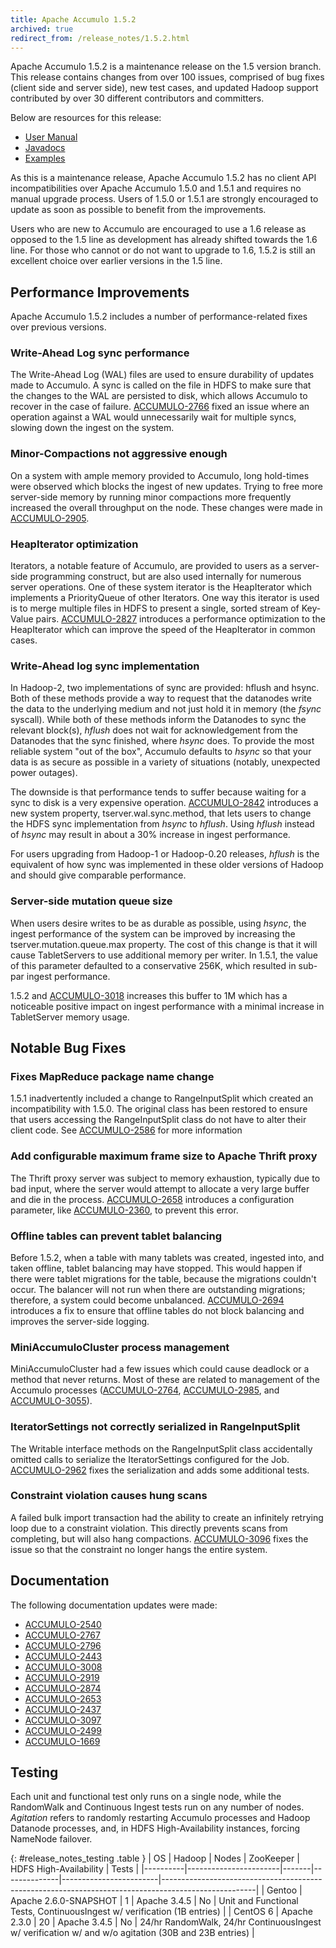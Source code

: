 ```yaml
---
title: Apache Accumulo 1.5.2
archived: true
redirect_from: /release_notes/1.5.2.html
---
```


Apache Accumulo 1.5.2 is a maintenance release on the 1.5 version branch.
This release contains changes from over 100 issues, comprised of bug fixes
(client side and server side), new test cases, and updated Hadoop support
contributed by over 30 different contributors and committers.

Below are resources for this release:

* [User Manual](/1.5/accumulo_user_manual.html)
* [Javadocs](/1.5/apidocs)
* [Examples](/1.5/examples)

As this is a maintenance release, Apache Accumulo 1.5.2 has no client API 
incompatibilities over Apache Accumulo 1.5.0 and 1.5.1 and requires no manual upgrade 
process. Users of 1.5.0 or 1.5.1 are strongly encouraged to update as soon as possible 
to benefit from the improvements.

Users who are new to Accumulo are encouraged to use a 1.6 release as opposed
to the 1.5 line as development has already shifted towards the 1.6 line. For those
who cannot or do not want to upgrade to 1.6, 1.5.2 is still an excellent choice
over earlier versions in the 1.5 line.


## Performance Improvements

Apache Accumulo 1.5.2 includes a number of performance-related fixes over previous versions.


### Write-Ahead Log sync performance

The Write-Ahead Log (WAL) files are used to ensure durability of updates made to Accumulo.
A sync is called on the file in HDFS to make sure that the changes to the WAL are persisted
to disk, which allows Accumulo to recover in the case of failure. [ACCUMULO-2766][9] fixed
an issue where an operation against a WAL would unnecessarily wait for multiple syncs, slowing
down the ingest on the system.

### Minor-Compactions not aggressive enough

On a system with ample memory provided to Accumulo, long hold-times were observed which
blocks the ingest of new updates. Trying to free more server-side memory by running minor
compactions more frequently increased the overall throughput on the node. These changes
were made in [ACCUMULO-2905][10].

### HeapIterator optimization

Iterators, a notable feature of Accumulo, are provided to users as a server-side programming
construct, but are also used internally for numerous server operations. One of these system iterator 
is the HeapIterator which implements a PriorityQueue of other Iterators. One way this iterator is
used is to merge multiple files in HDFS to present a single, sorted stream of Key-Value pairs. [ACCUMULO-2827][11]
introduces a performance optimization to the HeapIterator which can improve the speed of the
HeapIterator in common cases.

### Write-Ahead log sync implementation

In Hadoop-2, two implementations of sync are provided: hflush and hsync. Both of these
methods provide a way to request that the datanodes write the data to the underlying
medium and not just hold it in memory (the *fsync* syscall). While both of these methods
inform the Datanodes to sync the relevant block(s), *hflush* does not wait for acknowledgement
from the Datanodes that the sync finished, where *hsync* does. To provide the most reliable system
"out of the box", Accumulo defaults to *hsync* so that your data is as secure as possible in 
a variety of situations (notably, unexpected power outages).

The downside is that performance tends to suffer because waiting for a sync to disk is a very
expensive operation. [ACCUMULO-2842][12] introduces a new system property, tserver.wal.sync.method,
that lets users to change the HDFS sync implementation from *hsync* to *hflush*. Using *hflush* instead
of *hsync* may result in about a 30% increase in ingest performance.

For users upgrading from Hadoop-1 or Hadoop-0.20 releases, *hflush* is the equivalent of how
sync was implemented in these older versions of Hadoop and should give comparable performance.

### Server-side mutation queue size

When users desire writes to be as durable as possible, using *hsync*, the ingest performance
of the system can be improved by increasing the tserver.mutation.queue.max property. The cost
of this change is that it will cause TabletServers to use additional memory per writer. In 1.5.1,
the value of this parameter defaulted to a conservative 256K, which resulted in sub-par ingest
performance.

1.5.2 and [ACCUMULO-3018][13] increases this buffer to 1M which has a noticeable positive impact on
ingest performance with a minimal increase in TabletServer memory usage.

## Notable Bug Fixes

### Fixes MapReduce package name change

1.5.1 inadvertently included a change to RangeInputSplit which created an incompatibility
with 1.5.0. The original class has been restored to ensure that users accessing
the RangeInputSplit class do not have to alter their client code. See [ACCUMULO-2586][1] for
more information

### Add configurable maximum frame size to Apache Thrift proxy

The Thrift proxy server was subject to memory exhaustion, typically
due to bad input, where the server would attempt to allocate a very large
buffer and die in the process. [ACCUMULO-2658][2] introduces a configuration
parameter, like [ACCUMULO-2360][3], to prevent this error.

### Offline tables can prevent tablet balancing

Before 1.5.2, when a table with many tablets was created, ingested into, and
taken offline, tablet balancing may have stopped. This would happen if there
were tablet migrations for the table, because the migrations couldn't occur.
The balancer will not run when there are outstanding migrations; therefore, a
system could become unbalanced. [ACCUMULO-2694][4] introduces a fix to ensure
that offline tables do not block balancing and improves the server-side
logging.

### MiniAccumuloCluster process management

MiniAccumuloCluster had a few issues which could cause deadlock or a method that
never returns. Most of these are related to management of the Accumulo processes
([ACCUMULO-2764][5], [ACCUMULO-2985][6], and [ACCUMULO-3055][7]).

### IteratorSettings not correctly serialized in RangeInputSplit

The Writable interface methods on the RangeInputSplit class accidentally omitted
calls to serialize the IteratorSettings configured for the Job. [ACCUMULO-2962][8]
fixes the serialization and adds some additional tests.

### Constraint violation causes hung scans

A failed bulk import transaction had the ability to create an infinitely retrying
loop due to a constraint violation. This directly prevents scans from completing,
but will also hang compactions. [ACCUMULO-3096][14] fixes the issue so that the
constraint no longer hangs the entire system.

## Documentation

The following documentation updates were made: 

 * [ACCUMULO-2540][15]
 * [ACCUMULO-2767][16]
 * [ACCUMULO-2796][17]
 * [ACCUMULO-2443][18]
 * [ACCUMULO-3008][19]
 * [ACCUMULO-2919][20]
 * [ACCUMULO-2874][21]
 * [ACCUMULO-2653][22]
 * [ACCUMULO-2437][23]
 * [ACCUMULO-3097][24]
 * [ACCUMULO-2499][25]
 * [ACCUMULO-1669][26]

## Testing

Each unit and functional test only runs on a single node, while the RandomWalk and Continuous Ingest tests run 
on any number of nodes. *Agitation* refers to randomly restarting Accumulo processes and Hadoop Datanode processes,
and, in HDFS High-Availability instances, forcing NameNode failover.

{: #release_notes_testing .table }
| OS       | Hadoop                | Nodes | ZooKeeper    | HDFS High-Availability | Tests                                                                                               |
|----------|-----------------------|-------|--------------|------------------------|-----------------------------------------------------------------------------------------------------|
| Gentoo   | Apache 2.6.0-SNAPSHOT | 1     | Apache 3.4.5 | No                     | Unit and Functional Tests, ContinuousIngest w/ verification (1B entries)                            |
| CentOS 6 | Apache 2.3.0          | 20    | Apache 3.4.5 | No                     | 24/hr RandomWalk, 24/hr ContinuousIngest w/ verification w/ and w/o agitation (30B and 23B entries) |


[1]: https://issues.apache.org/jira/browse/ACCUMULO-2586
[2]: https://issues.apache.org/jira/browse/ACCUMULO-2658
[3]: https://issues.apache.org/jira/browse/ACCUMULO-2360
[4]: https://issues.apache.org/jira/browse/ACCUMULO-2694
[5]: https://issues.apache.org/jira/browse/ACCUMULO-2764
[6]: https://issues.apache.org/jira/browse/ACCUMULO-2985
[7]: https://issues.apache.org/jira/browse/ACCUMULO-3055
[8]: https://issues.apache.org/jira/browse/ACCUMULO-2962
[9]: https://issues.apache.org/jira/browse/ACCUMULO-2766
[10]: https://issues.apache.org/jira/browse/ACCUMULO-2905
[11]: https://issues.apache.org/jira/browse/ACCUMULO-2827
[12]: https://issues.apache.org/jira/browse/ACCUMULO-2842
[13]: https://issues.apache.org/jira/browse/ACCUMULO-3018
[14]: https://issues.apache.org/jira/browse/ACCUMULO-3096
[15]: https://issues.apache.org/jira/browse/ACCUMULO-2540
[16]: https://issues.apache.org/jira/browse/ACCUMULO-2767
[17]: https://issues.apache.org/jira/browse/ACCUMULO-2796
[18]: https://issues.apache.org/jira/browse/ACCUMULO-2443
[19]: https://issues.apache.org/jira/browse/ACCUMULO-3008
[20]: https://issues.apache.org/jira/browse/ACCUMULO-2919
[21]: https://issues.apache.org/jira/browse/ACCUMULO-2874
[22]: https://issues.apache.org/jira/browse/ACCUMULO-2653
[23]: https://issues.apache.org/jira/browse/ACCUMULO-2437
[24]: https://issues.apache.org/jira/browse/ACCUMULO-3097
[25]: https://issues.apache.org/jira/browse/ACCUMULO-2499
[26]: https://issues.apache.org/jira/browse/ACCUMULO-1669
